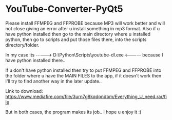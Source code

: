 # YouTube-Converter-PyQt5

Please install FFMPEG and FFPROBE because MP3 will work better and will not close giving an error after u install something in mp3 format.
Also if u have python installed then go to the main directory where u installed python, then go to scripts and put those files there, into the scripts directory/folder.


In my case its ----->  D:\Python\Scripts\youtube-dl.exe <-----  because I have python installed there.. 


If u don't have python installed then try to put FFMPEG and FFPROBE into the folder where u have the MAIN FILES to the app, if it doesn't work then I'll try to find another way
in the later update..


Link to download: https://www.mediafire.com/file/3urn7g8kqdpndbm/Everything_U_need.rar/file


But in both cases, the program makes its job..
I hope u enjoy it :)
